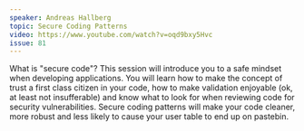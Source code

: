 ```yaml
---
speaker: Andreas Hallberg
topic: Secure Coding Patterns
video: https://www.youtube.com/watch?v=oqd9bxy5Hvc
issue: 81
---
```


What is "secure code"?
This session will introduce you to a safe mindset when developing applications. You will learn how to make the concept of trust a first class citizen in your code, how to make validation enjoyable (ok, at least not insufferable) and know what to look for when reviewing code for security vulnerabilities. Secure coding patterns will make your code cleaner, more robust and less likely to cause your user table to end up on pastebin.
